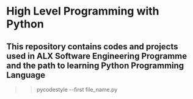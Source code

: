 # High Level Programming with Python

## This repository contains codes and projects used in ALX Software Engineering Programme and the path to learning Python Programming Language

> > pycodestyle --first file_name.py
